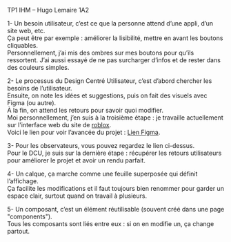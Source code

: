 TP1 IHM – Hugo Lemaire 1A2

1- Un besoin utilisateur, c’est ce que la personne attend d’une appli, d’un site web, etc.<br>
    Ça peut être par exemple : améliorer la lisibilité, mettre en avant les boutons cliquables.<br>
    Personnellement, j’ai mis des ombres sur mes boutons pour qu’ils ressortent. J’ai aussi essayé de ne pas surcharger d’infos et de rester dans des couleurs simples.<br>

2- Le processus du Design Centré Utilisateur, c’est d’abord chercher les besoins de l’utilisateur.<br>
    Ensuite, on note les idées et suggestions, puis on fait des visuels avec Figma (ou autre).<br>
    À la fin, on attend les retours pour savoir quoi modifier.<br>
    Moi personnellement, j’en suis à la troisième étape : je travaille actuellement sur l'interface web du site de <a href="https://www.roblox.com/">roblox</a>.<br>
    Voici le lien pour voir l’avancée du projet : <a href="https://www.figma.com/design/gP4bWZye2NqakJlv9OoWaB/Tp1-Roblox?node-id=0-1&t=99qGAxzjJepd9y7X-1">Lien Figma</a>.<br>

3- Pour les observateurs, vous pouvez regardez le lien ci-dessus.<br>
    Pour le DCU, je suis sur la dernière étape : récupérer les retours utilisateurs pour améliorer le projet et avoir un rendu parfait.<br>

4- Un calque, ça marche comme une feuille superposée qui définit l’affichage.<br>
    Ça facilite les modifications et il faut toujours bien renommer pour garder un espace clair, surtout quand on travail à plusieurs.<br>

5- Un composant, c’est un élément réutilisable (souvent créé dans une page "components").<br>
    Tous les composants sont liés entre eux : si on en modifie un, ça change partout.<br>
